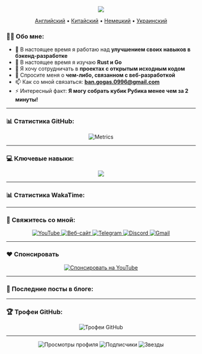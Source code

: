 <div id="header" align="center">
  <img src="https://capsule-render.vercel.app/api?type=waving&color=gradient&height=300&section=header&text=Владимир%20Банов&fontSize=90&animation=fadeIn&fontAlignY=38&descAlignY=51&desc=Full-Stack%20разработчик%20%7C%20Энтузиаст%20Open%20Source&descAlign=62"/>
  <p align="center">
    <a href="https://github.com/BANSAFAn/BANSAFAn/blob/main/README.md">Английский</a> •
    <a href="https://github.com/BANSAFAn/BANSAFAn/blob/main/README.zh-CN.md">Китайский</a> •
    <a href="https://github.com/BANSAFAn/BANSAFAn/blob/main/README.de.md">Немецкий</a> •
    <a href="https://github.com/BANSAFAn/BANSAFAn/blob/main/README.uk.md">Украинский</a>
  </p>
</div>

### 👨‍💻 Обо мне:

- 🔭 В настоящее время я работаю над **улучшением своих навыков в бэкенд-разработке**
- 🌱 В настоящее время я изучаю **Rust и Go**
- 👯 Я хочу сотрудничать в **проектах с открытым исходным кодом**
- 💬 Спросите меня о **чем-либо, связанном с веб-разработкой**
- 📫 Как со мной связаться: **ban.gogas.0996@gmail.com**
- ⚡ Интересный факт: **Я могу собрать кубик Рубика менее чем за 2 минуты!**

---

### 📊 Статистика GitHub:

<div align="center">
  <img src="metrics.svg" alt="Metrics"/>
</div>

---

### 💻 Ключевые навыки:

<p align="center">
  <a href="https://skillicons.dev">
    <img src="https://skillicons.dev/icons?i=rust,go,ts,js,vue,react,html,css,git,docker,aws,githubactions" />
  </a>
</p>

---

### 📊 Статистика WakaTime:

<!-- WAKATIME:START -->
<!-- WAKATIME:END -->

---

### 🤝 Свяжитесь со мной:

<div align="center">
  <a href="https://www.youtube.com/@Baneronetwo" target="_blank">
    <img src="https://img.shields.io/badge/-YouTube-FF0000?style=for-the-badge&logo=youtube&logoColor=white" alt="YouTube"/>
  </a>
  <a href="https://baneronetwo.vercel.app/" target="_blank">
    <img src="https://img.shields.io/badge/-Website-000000?style=for-the-badge&logo=About.me&logoColor=white" alt="Веб-сайт"/>
  </a>
  <a href="https://t.me/banliveone" target="_blank">
    <img src="https://img.shields.io/badge/-Telegram-2CA5E0?style=for-the-badge&logo=telegram&logoColor=white" alt="Telegram"/>
  </a>
  <a href="https://rebrand.ly/liveone" target="_blank">
    <img src="https://img.shields.io/badge/-Discord-5865F2?style=for-the-badge&logo=discord&logoColor=white" alt="Discord"/>
  </a>
  <a href="mailto:ban.gogas.0996@gmail.com">
    <img src="https://img.shields.io/badge/-Gmail-D14836?style=for-the-badge&logo=gmail&logoColor=white" alt="Gmail"/>
  </a>
</div>

---

### ❤️ Спонсировать

<div align="center">
  <a href="https://www.youtube.com/channel/UClMebl5oW-tB2eQ-g_00e_A/join" target="_blank">
    <img src="https://img.shields.io/badge/Sponsor-FF0000?style=for-the-badge&logo=YouTube&logoColor=white" alt="Спонсировать на YouTube"/>
  </a>
</div>


---

### 📝 Последние посты в блоге:

<!-- BLOG-POST-LIST:START -->
<!-- BLOG-POST-LIST:END -->

---

### 🏆 Трофеи GitHub:

<div align="center">
  <img src="https://github-profile-trophy.vercel.app/?username=BANSAFAn&theme=radical&no-frame=true&no-bg=true&margin-w=4" alt="Трофеи GitHub"/>
</div>

---

<div align="center">
  <img src="https://profile-counter.glitch.me/BANSAFAn/count.svg" alt="Просмотры профиля"/>
  <img src="https://img.shields.io/github/followers/BANSAFAn?label=Подписчики&style=social&logo=github" alt="Подписчики"/>
  <img src="https://img.shields.io/github/stars/BANSAFAn?label=Звезды&style=social&logo=github" alt="Звезды"/>
</div>